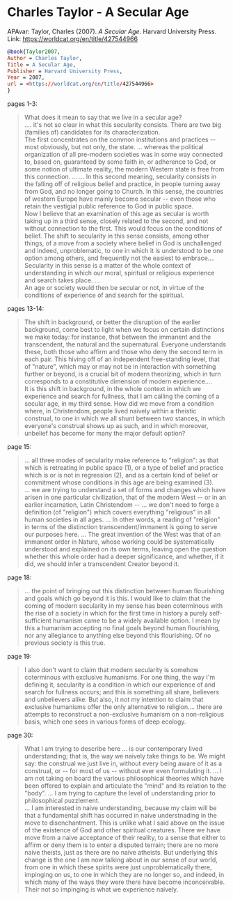 # Charles Taylor - A Secular Age

APAvar: Taylor, Charles (2007). _A Secular Age_. Harvard University Press.  
Link: <https://worldcat.org/en/title/427544966>  

```bibtex
@book{Taylor2007,
Author = Charles Taylor,
Title = A Secular Age,
Publisher = Harvard University Press,
Year = 2007,
url = <https://worldcat.org/en/title/427544966>
}
```


pages 1-3:  
> What does it mean to say that we live in a secular age?  
> .... it's not so clear in what this secularity consists. There are two big (families of) candidates for its characterization.  
> The first concentrates on the common institutions and practices -- most obviously, but not only, the state. ... whereas the political organization of all pre-modern societies was in some way connected to, based on, guaranteed by some faith in, or adherence to God, or some notion of ultimate reality, the modern Western state is free from this connection.  ...
> ... In this second meaning, secularity consists in the falling off of religious belief and practice, in people turning away from God, and no longer going to Church. In this sense, the countries of western Europe have mainly become secular -- even those who retain the vestigial public reference to God in public space.  
> Now I believe that an examination of this age as secular is worth taking up in a third sense, closely related to the second, and not without connection to the first. This would focus on the conditions of belief. The shift to secularity in this sense consists, among other things, of a move from a society where belief in God is unchallenged and indeed, unproblematic, to one in which it is understood to be one option among others, and frequently not the easiest to embrace....  
> Secularity in this sense is a matter of the whole context of understanding in which our moral, spiritual or religious experience and search takes place. ...  
> An age or society would then be secular or not, in virtue of the conditions of experience of and search for the spiritual.  

pages 13-14:  
> The shift in background, or better the disruption of the earlier background, come best to light when we focus on certain distinctions we make today: for instance, that between the immanent and the transcendent, the natural and the supernatural. Everyone understands these, both those who affirm and those who deny the second term in each pair. This hiving off of an independent free-standing level, that of "nature", which may or may not be in interaction with something further or beyond, is a crucial bit of modern theorizing, which in turn corresponds to a constitutive dimension of modern experience....  
> It is this shift in background, in the whole context in which we experience and search for fullness, that I am calling the coming of a secular age, in my third sense. How did we move from a condition where, in Christendom, people lived naively within a theistic construal, to one in which we all shunt between two stances, in which everyone's construal shows up as such, and in which moreover, unbelief has become for many the major default option?  

page 15:  
> ... all three modes of secularity make reference to "religion": as that which is retreating in public space (1), or a type of belief and practice which is or is not in regression (2), and as a certain kind of belief or commitment whose conditions in this age are being examined (3).  
> ... we are trying to understand a set of forms and changes which have arisen in one particular civilization, that of the modern West -- or in an earlier incarnation, Latin Christendom -- ... we don't need to forge a definition (of "religion") which covers everything "religious" in all human societies in all ages. ...
> In other words, a reading of "religion" in terms of the distinction transcendent/immanent is going to serve our purposes here. ... The great invention of the West was that of an immanent order in Nature, whose working could be systematically understood and explained on its own terms, leaving open the question whether this whole order had a deeper significance, and whether, if it did, we should infer a transcendent Creator beyond it.  

page 18:  
> ... the point of bringing out this distinction between human flourishing and goals which go beyond it is this. I would like to claim that the coming of modern secularity in my sense has been coterminous with the rise of a society in which for the first time in history a purely self-sufficient humanism came to be a widely available option. I mean by this a humanism accepting no final goals beyond human flourishing, nor any allegiance to anything else beyond this flourishing. Of no previous society is this true.  

page 19:  
> I also don't want to claim that modern secularity is somehow coterminous with exclusive humanisms. For one thing, the way I'm defining it, secularity is a condition in which our experience of and search for fullness occurs; and this is something all share, believers and unbelievers alike. But also, it not my intention to claim that exclusive humanisms offer the only alternative to religion.... there are attempts to reconstruct a non-exclusive humanism on a non-religious basis, which one sees in various forms of deep ecology.  

page 30:  
> What I am trying to describe here ... is our contemporary lived understanding; that is, the way we naively take things to be. We might say: the construal we just live in, without every being aware of it as a construal, or -- for most of us -- without ever even formulating it. ... I am not taking on board the various philosophical theories which have been offered to explain and articulate the "mind" and its relation to the "body". ... I am trying to capture the level of understanding prior to philosophical puzzlement.  
> ... I am interested in naive understanding, because my claim will be that a fundamental shift has occurred in naive understnading in the move to disenchantment. This is unlike what I said above on the issue of the existence of God and other spiritual creatures. There we have move from a naive acceptance of their reality, to a sense that either to affirm or deny them is to enter a disputed terrain; there are no more naive theists, just as there are no naive atheists. But underlying this change is the one I am now talking about in our sense of our world, from one in which these spirits were just unproblematically there, impinging on us, to one in which they are no longer so, and indeed, in which many of the ways they were there have become inconceivable. Their not so impinging is what we experience naively.  



